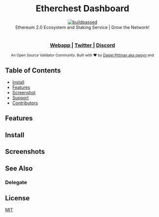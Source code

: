 <h1 align="center">Etherchest Dashboard</h1>
<div align="center">
<a href="https://travis-ci.org/qwoyn/etherchest-ui">
<img border="0" alt="buildpassed" src="https://travis-ci.org/dpdanpittman/Hashkings-2D-UI.svg?branch=master"></a><br/>
  <strong></strong>
</div>
<div align="center">
  Ethereum 2.0 Ecosystem and Staking Service | Grow the Network!
</div>

<br />

<div align="center">
  <h3>
    <a href="https://dashboard.etherchest.com/">
      Webapp
    </a>
    <span> | </span>
    <a href="https://twitter.com/etherchest">
      Twitter
    </a>
    <span> | </span>
    <a href="https://discord.gg/P4NbDaV">
      Discord
    </a>
  </h3>
</div>

<div align="center">
  <sub>An Open Source Validator Community. Built with ❤︎ by
  <a href="https://www.linkedin.com/in/mrpittman1">Daniel Pittman aka qwoyn</a> and
</div>

## Table of Contents
- [Install](#installation)
- [Features](#features)
- [Screenshot](#screenshot)
- [Support](#support)
- [Contributors](#contributors)


## Features

## Install

## Screenshots

## See Also

### Delegate

## License
[MIT](https://tldrlegal.com/license/mit-license)
